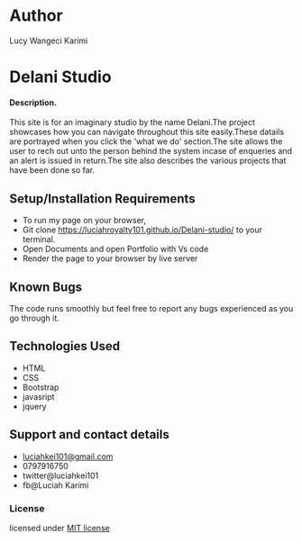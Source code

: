 # Author
Lucy Wangeci Karimi
# Delani Studio
#### Description.
This site is for an imaginary studio by the name Delani.The project showcases how you can navigate throughout this site easily.These datails are portrayed when you click the 'what we do' section.The site allows the user to rech out unto the person behind the system incase of enqueries and an alert is issued in return.The site also describes the various projects that have been done so far.
## Setup/Installation Requirements
* To run my page on your browser,
* Git clone https://luciahroyalty101.github.io/Delani-studio/ to your terminal.
* Open Documents and open Portfolio with Vs code
* Render the page to your browser by live server
## Known Bugs
  The code runs smoothly but feel free to report any bugs experienced as you go through it.
## Technologies Used
* HTML
* CSS
* Bootstrap
* javasript
* jquery
## Support and contact details
* luciahkei101@gmail.com
* 0797916750
* twitter@luciahkei101
* fb@Luciah Karimi
### License
 licensed under [MIT license](LICENSE)